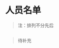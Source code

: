 # 人员名单

<style>
    #bilibutton {
    height: 20px;
    width: 50px;
    background-color: rgb(50, 155, 230);
    /*按钮边框宽度*/
    border: 0px;
    /*圆角*/
    border-radius: 50px;
    font-size: 13px;
    /*手指-鼠标*/
    cursor: pointer;
    /*颜色-字*/
    color: white;
    /*添加动画*/
    transition: background-color 0.3s ease;
}
/*鼠标悬停事件*/
#bilibutton:hover {
    background-color: rgb(30, 120, 200);
}
#gitbutton {
    height: 20px;
    width: 50px;
    background-color: rgb(0, 0, 0);
    /*按钮边框宽度*/
    border: 0px;
    /*圆角*/
    border-radius: 50px;
    font-size: 13px;
    /*手指-鼠标*/
    cursor: pointer;
    /*颜色-字*/
    color: white;
    /*添加动画*/
    transition: background-color 0.3s ease;
}
/*鼠标悬停事件*/
#gitbutton:hover {
    background-color: rgb(75, 75, 75);
}
</style>


> 注：排列不分先后
<div style="display: flex; flex-wrap: wrap; gap: 10px;" id="memberList">
</div>

<script>
const pcrt_members = [
    {name: "欧一biang吔", img: "o1b.jpg", bilibili: 437161770, github: "Allenkzf"},
    {name: "HLMC", img: "hlmc.jpg", bilibili: 357681195, github: "2278535805"},
    {name: "LMZO", img: "lmz.jpg", bilibili: null, github: null},
    {name: "空吧哇", img: "kbw.jpg", bilibili: 527630410, github: "K0nGbawa"},
    {name: "Bnao", img: "bnao.jpg", bilibili: 396563011, github: null},
    {name: "qaqFei", img: "qifie.jpg", bilibili: 3537119301601486, github: "qaqFei"},
    {name: "冰猫", img: "bbc.jpg", bilibili: 1644970825, github: null},
    {name: "Bychuhan", img: "bch.jpg", bilibili: 564698247, github: null},
    {name: "️泡水⑨fumo", img: "9.jpg", bilibili: null, github: null},
    {name: "️skyhigh173", img: "skyhigh173.jpg", bilibili: null, github: null},
    {name: "️realtvop", img: "qiaozhi.jpg", bilibili: null, github: null},
    {name: "️Xx_Dark_D_xX", img: "wssr.jpg", bilibili: null, github: null},
    {name: "️小奶椰", img: "xny.jpg", bilibili: null, github: null},
];
const memberList = document.getElementById("memberList");

for (const member of pcrt_members) {
    const memberDiv = document.createElement("div");
    memberDiv.style.textAlign = "center";

    const memberImg = document.createElement("img");
    memberImg.src = `./userImg/${member.img}`;
    memberImg.alt = member.name;
    memberImg.width = 100;
    memberImg.height = 100;
    memberImg.style.borderRadius = "50%";

    const memberName = document.createElement("p");
    memberName.innerText = member.name;

    memberDiv.appendChild(memberImg);
    memberDiv.appendChild(memberName);

    if (member.bilibili) {
        const bilibiliButton = document.createElement("button");
        bilibiliButton.id = "bilibutton";
        bilibiliButton.innerText = "Bilibili";
        bilibiliButton.onclick = () => window.location.href = `https://space.bilibili.com/${member.bilibili}`;
        memberDiv.appendChild(bilibiliButton);
    }

    if (member.github) {
        const githubButton = document.createElement("button");
        githubButton.id = "gitbutton";
        githubButton.innerText = "Github";
        githubButton.onclick = () => window.location.href = `https://github.com/${member.github}`;
        memberDiv.appendChild(githubButton);
    }

    memberList.appendChild(memberDiv);
}

</script>

<!-- 
copy from zywyjsq
copy by bbc
       　  　▃▆█▇▄▖
　 　 　 ▟◤▖　　　◥█▎
   　 ◢◤　 ▐　　　 　▐▉
　 ▗◤　　　▂　▗▖　　▕█▎
　◤　▗▅▖◥▄　▀◣　　█▊
▐　▕▎◥▖◣◤　　　　◢██
█◣　◥▅█▀　　　　▐██◤
▐█▙▂　　     　◢██◤
◥██◣　　　　◢▄◤
 　　▀██▅▇▀


114514 别找了哥们，这次没泄火的渠道了。
 -->


> 待补充
